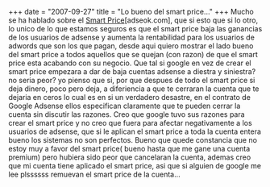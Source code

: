+++
date = "2007-09-27"
title = "Lo bueno del smart price..."
+++
Mucho se ha hablado sobre el [Smart Price](http://www.adseok.com/adsense/smart-price-de-adsense/)[adseok.com], que si esto que si lo otro, lo unico de lo que estamos seguros es que el smart price baja las ganancias de los usuarios de adsense y aumenta la rentabilidad para los usuarios de adwords que son los que pagan, desde aqui quiero mostrar el lado bueno del smart price a todos aquellos que se quejan (con razon) de que el smart price esta acabando con su negocio. Que tal si google en vez de crear el smart price empezara a dar de baja cuentas adsense a diestra y siniestra? no seria peor? yo pienso que si, por que despues de todo el smart price si deja dinero, poco pero deja, a diferiencia a que te cerraran la cuenta que te dejaria en ceros lo cual es en si un verdadero desastre, en el contrato de Google Adsense ellos especifican claramente que te pueden cerrar la cuenta sin discutir las razones. Creo que google tuvo sus razones para crear el smart price y no creo que fuera para afectar negativamente a los usuarios de adsense, que si le aplican el smart price a toda la cuenta entera bueno los sistemas no son perfectos. Bueno que quede constancia que no estoy muy a favor del smart price( bueno hasta que me gane una cuenta premium) pero hubiera sido peor que cancelaran la cuenta, ademas creo que mi cuenta tiene aplicado el smart price, asi que si alguien de google me lee plssssss remuevan el smart price de la cuenta...


